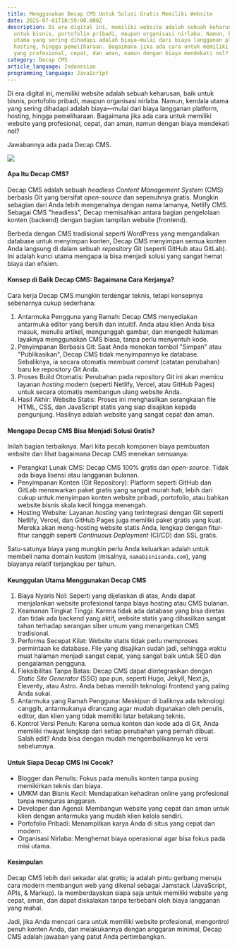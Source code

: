 ```yaml
---
title: Menggunakan Decap CMS Untuk Solusi Gratis Memiliki Website
date: 2025-07-01T18:59:00.000Z
description: Di era digital ini, memiliki website adalah sebuah keharusan, baik
  untuk bisnis, portofolio pribadi, maupun organisasi nirlaba. Namun, kendala
  utama yang sering dihadapi adalah biaya—mulai dari biaya langganan platform,
  hosting, hingga pemeliharaan. Bagaimana jika ada cara untuk memiliki website
  yang profesional, cepat, dan aman, namun dengan biaya mendekati nol?
category: Decap CMS
article_language: Indonesian
programming_language: JavaScript
---
```

Di era digital ini, memiliki website adalah sebuah keharusan, baik untuk bisnis, portofolio pribadi, maupun organisasi nirlaba. Namun, kendala utama yang sering dihadapi adalah biaya—mulai dari biaya langganan platform, hosting, hingga pemeliharaan. Bagaimana jika ada cara untuk memiliki website yang profesional, cepat, dan aman, namun dengan biaya mendekati nol?

Jawabannya ada pada Decap CMS.



![](/uploads/screenshot-2025-07-01-190113.png)



#### Apa Itu Decap CMS?



Decap CMS adalah sebuah *headless Content Management System* (CMS) berbasis Git yang bersifat *open-source* dan sepenuhnya gratis. Mungkin sebagian dari Anda lebih mengenalnya dengan nama lamanya, Netlify CMS. Sebagai CMS "headless", Decap memisahkan antara bagian pengelolaan konten (backend) dengan bagian tampilan website (frontend).

Berbeda dengan CMS tradisional seperti WordPress yang mengandalkan database untuk menyimpan konten, Decap CMS menyimpan semua konten Anda langsung di dalam sebuah *repository* Git (seperti GitHub atau GitLab). Ini adalah kunci utama mengapa ia bisa menjadi solusi yang sangat hemat biaya dan efisien.



#### Konsep di Balik Decap CMS: Bagaimana Cara Kerjanya?



Cara kerja Decap CMS mungkin terdengar teknis, tetapi konsepnya sebenarnya cukup sederhana:

1. Antarmuka Pengguna yang Ramah: Decap CMS menyediakan antarmuka editor yang bersih dan intuitif. Anda atau klien Anda bisa masuk, menulis artikel, mengunggah gambar, dan mengedit halaman layaknya menggunakan CMS biasa, tanpa perlu menyentuh kode.
2. Penyimpanan Berbasis Git: Saat Anda menekan tombol "Simpan" atau "Publikasikan", Decap CMS tidak menyimpannya ke database. Sebaliknya, ia secara otomatis membuat *commit* (catatan perubahan) baru ke repository Git Anda.
3. Proses Build Otomatis: Perubahan pada repository Git ini akan memicu layanan *hosting* modern (seperti Netlify, Vercel, atau GitHub Pages) untuk secara otomatis membangun ulang website Anda.
4. Hasil Akhir: Website Statis: Proses ini menghasilkan serangkaian file HTML, CSS, dan JavaScript statis yang siap disajikan kepada pengunjung. Hasilnya adalah website yang sangat cepat dan aman.



#### Mengapa Decap CMS Bisa Menjadi Solusi Gratis?



Inilah bagian terbaiknya. Mari kita pecah komponen biaya pembuatan website dan lihat bagaimana Decap CMS menekan semuanya:

* Perangkat Lunak CMS: Decap CMS 100% gratis dan *open-source*. Tidak ada biaya lisensi atau langganan bulanan.
* Penyimpanan Konten (Git Repository): Platform seperti GitHub dan GitLab menawarkan paket gratis yang sangat murah hati, lebih dari cukup untuk menyimpan konten website pribadi, portofolio, atau bahkan website bisnis skala kecil hingga menengah.
* Hosting Website: Layanan *hosting* yang terintegrasi dengan Git seperti Netlify, Vercel, dan GitHub Pages juga memiliki paket gratis yang kuat. Mereka akan meng-hosting website statis Anda, lengkap dengan fitur-fitur canggih seperti *Continuous Deployment* (CI/CD) dan SSL gratis.

Satu-satunya biaya yang mungkin perlu Anda keluarkan adalah untuk membeli nama domain kustom (misalnya, `namabisnisanda.com`), yang biayanya relatif terjangkau per tahun.



#### Keunggulan Utama Menggunakan Decap CMS



1. Biaya Nyaris Nol: Seperti yang dijelaskan di atas, Anda dapat menjalankan website profesional tanpa biaya hosting atau CMS bulanan.
2. Keamanan Tingkat Tinggi: Karena tidak ada database yang bisa diretas dan tidak ada backend yang aktif, website statis yang dihasilkan sangat tahan terhadap serangan siber umum yang menargetkan CMS tradisional.
3. Performa Secepat Kilat: Website statis tidak perlu memproses permintaan ke database. File yang disajikan sudah jadi, sehingga waktu muat halaman menjadi sangat cepat, yang sangat baik untuk SEO dan pengalaman pengguna.
4. Fleksibilitas Tanpa Batas: Decap CMS dapat diintegrasikan dengan *Static Site Generator* (SSG) apa pun, seperti Hugo, Jekyll, Next.js, Eleventy, atau Astro. Anda bebas memilih teknologi frontend yang paling Anda sukai.
5. Antarmuka yang Ramah Pengguna: Meskipun di baliknya ada teknologi canggih, antarmukanya dirancang agar mudah digunakan oleh penulis, editor, dan klien yang tidak memiliki latar belakang teknis.
6. Kontrol Versi Penuh: Karena semua konten dan kode ada di Git, Anda memiliki riwayat lengkap dari setiap perubahan yang pernah dibuat. Salah edit? Anda bisa dengan mudah mengembalikannya ke versi sebelumnya.



#### Untuk Siapa Decap CMS Ini Cocok?



* Blogger dan Penulis: Fokus pada menulis konten tanpa pusing memikirkan teknis dan biaya.
* UMKM dan Bisnis Kecil: Mendapatkan kehadiran online yang profesional tanpa menguras anggaran.
* Developer dan Agensi: Membangun website yang cepat dan aman untuk klien dengan antarmuka yang mudah klien kelola sendiri.
* Portofolio Pribadi: Menampilkan karya Anda di situs yang cepat dan modern.
* Organisasi Nirlaba: Menghemat biaya operasional agar bisa fokus pada misi utama.



#### Kesimpulan



Decap CMS lebih dari sekadar alat gratis; ia adalah pintu gerbang menuju cara modern membangun web yang dikenal sebagai Jamstack (JavaScript, APIs, & Markup). Ia memberdayakan siapa saja untuk memiliki website yang cepat, aman, dan dapat diskalakan tanpa terbebani oleh biaya langganan yang mahal.

Jadi, jika Anda mencari cara untuk memiliki website profesional, mengontrol penuh konten Anda, dan melakukannya dengan anggaran minimal, Decap CMS adalah jawaban yang patut Anda pertimbangkan.
